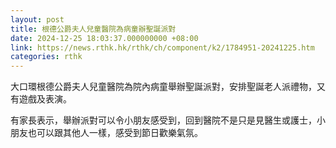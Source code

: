 ```yaml
---
layout: post
title: 根德公爵夫人兒童醫院為病童辦聖誕派對
date: 2024-12-25 18:03:37.000000000 +08:00
link: https://news.rthk.hk/rthk/ch/component/k2/1784951-20241225.htm
categories: rthk
---
```


大口環根德公爵夫人兒童醫院為院內病童舉辦聖誕派對，安排聖誕老人派禮物，又有遊戲及表演。

有家長表示，舉辦派對可以令小朋友感受到，回到醫院不是只是見醫生或護士，小朋友也可以跟其他人一樣，感受到節日歡樂氣氛。
